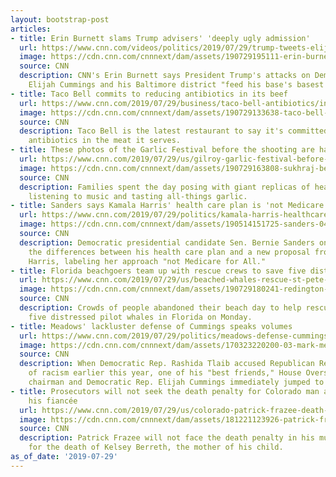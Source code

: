 ```yaml
---
layout: bootstrap-post
articles:
- title: Erin Burnett slams Trump advisers' 'deeply ugly admission'
  url: https://www.cnn.com/videos/politics/2019/07/29/trump-tweets-elijah-cummings-baltimore-erin-burnett-monologue-ebof-vpx.cnn
  image: https://cdn.cnn.com/cnnnext/dam/assets/190729195111-erin-burnett-07292019-super-tease.jpg
  source: CNN
  description: CNN's Erin Burnett says President Trump's attacks on Democratic Rep.
    Elijah Cummings and his Baltimore district "feed his base's basest tendencies."
- title: Taco Bell commits to reducing antibiotics in its beef
  url: https://www.cnn.com/2019/07/29/business/taco-bell-antibiotics/index.html
  image: https://cdn.cnn.com/cnnnext/dam/assets/190729133638-taco-bell-employee-preparing-food-super-tease.jpg
  source: CNN
  description: Taco Bell is the latest restaurant to say it's committed to reducing
    antibiotics in the meat it serves.
- title: These photos of the Garlic Festival before the shooting are happy — and haunting
  url: https://www.cnn.com/2019/07/29/us/gilroy-garlic-festival-before-photos-trnd/index.html
  image: https://cdn.cnn.com/cnnnext/dam/assets/190729163808-sukhraj-beasla-gilroy-garlic-festival-photos-super-tease.jpg
  source: CNN
  description: Families spent the day posing with giant replicas of heads of garlic,
    listening to music and tasting all-things garlic.
- title: Sanders says Kamala Harris' health care plan is 'not Medicare for All'
  url: https://www.cnn.com/2019/07/29/politics/kamala-harris-healthcare-bernie-sanders-elizabeth-warren-responds-cnntv/index.html
  image: https://cdn.cnn.com/cnnnext/dam/assets/190514151725-sanders-0415-super-tease.jpg
  source: CNN
  description: Democratic presidential candidate Sen. Bernie Sanders on Monday stressed
    the differences between his health care plan and a new proposal from Sen. Kamala
    Harris, labeling her approach "not Medicare for All."
- title: Florida beachgoers team up with rescue crews to save five distressed whales
  url: https://www.cnn.com/2019/07/29/us/beached-whales-rescue-st-pete-trnd-scn/index.html
  image: https://cdn.cnn.com/cnnnext/dam/assets/190729180241-redington-beach-whale-rescue-super-tease.jpg
  source: CNN
  description: Crowds of people abandoned their beach day to help rescue crews save
    five distressed pilot whales in Florida on Monday.
- title: Meadows' lackluster defense of Cummings speaks volumes
  url: https://www.cnn.com/2019/07/29/politics/meadows-defense-cummings-trump-tweets/index.html
  image: https://cdn.cnn.com/cnnnext/dam/assets/170323220200-03-mark-meadows-0323-super-tease.jpg
  source: CNN
  description: When Democratic Rep. Rashida Tlaib accused Republican Rep. Mark Meadows
    of racism earlier this year, one of his "best friends," House Oversight Committee
    chairman and Democratic Rep. Elijah Cummings immediately jumped to his defense.
- title: Prosecutors will not seek the death penalty for Colorado man accused of killing
    his fiancée
  url: https://www.cnn.com/2019/07/29/us/colorado-patrick-frazee-death-penalty/index.html
  image: https://cdn.cnn.com/cnnnext/dam/assets/181221123926-patrick-frazee-mugshot-super-tease.jpg
  source: CNN
  description: Patrick Frazee will not face the death penalty in his murder trial
    for the death of Kelsey Berreth, the mother of his child.
as_of_date: '2019-07-29'
---
```


